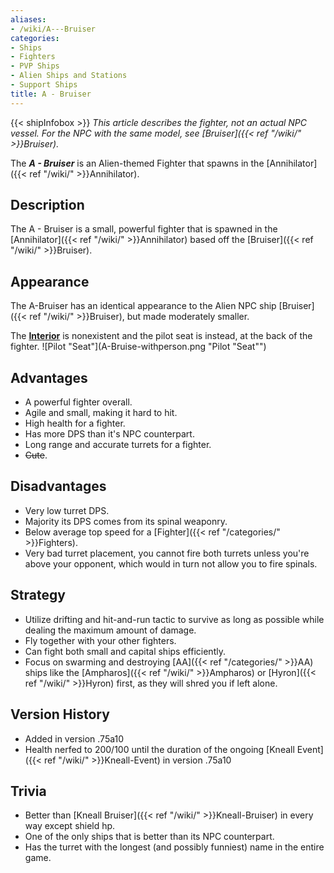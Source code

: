 ```yaml
---
aliases:
- /wiki/A---Bruiser
categories:
- Ships
- Fighters
- PVP Ships
- Alien Ships and Stations
- Support Ships
title: A - Bruiser
---
```


{{< shipInfobox >}} _This article describes the fighter, not an actual NPC vessel. For the NPC with the same model, see [Bruiser]({{< ref "/wiki/" >}}Bruiser)._

The **_A - Bruiser_** is an Alien-themed Fighter that spawns in the [Annihilator]({{< ref "/wiki/" >}}Annihilator).

## Description

The A - Bruiser is a small, powerful fighter that is spawned in the [Annihilator]({{< ref "/wiki/" >}}Annihilator) based off the [Bruiser]({{< ref "/wiki/" >}}Bruiser).

## Appearance

The A-Bruiser has an identical appearance to the Alien NPC ship [Bruiser]({{< ref "/wiki/" >}}Bruiser), but made moderately smaller.

The **<u>Interior</u>** is nonexistent and the pilot seat is instead, at the back of the fighter. ![Pilot
"Seat"](A-Bruise-withperson.png "Pilot "Seat"")

## Advantages

- A powerful fighter overall.
- Agile and small, making it hard to hit.
- High health for a fighter.
- Has more DPS than it's NPC counterpart.
- Long range and accurate turrets for a fighter.
- <s>Cute</s>.

## Disadvantages

- Very low turret DPS.
- Majority its DPS comes from its spinal weaponry.
- Below average top speed for a [Fighter]({{< ref "/categories/" >}}Fighters).
- Very bad turret placement, you cannot fire both turrets unless you're above your opponent, which would in turn not allow you to fire spinals.

## Strategy

- Utilize drifting and hit-and-run tactic to survive as long as possible while dealing the maximum amount of damage.
- Fly together with your other fighters.
- Can fight both small and capital ships efficiently.
- Focus on swarming and destroying [AA]({{< ref "/categories/" >}}AA) ships like the [Ampharos]({{< ref "/wiki/" >}}Ampharos) or [Hyron]({{< ref "/wiki/" >}}Hyron) first, as they will shred you if left alone.

## Version History 

- Added in version .75a10
- Health nerfed to 200/100 until the duration of the ongoing [Kneall Event]({{< ref "/wiki/" >}}Kneall-Event) in version .75a10

## Trivia

- Better than [Kneall Bruiser]({{< ref "/wiki/" >}}Kneall-Bruiser) in every way except shield hp.
- One of the only ships that is better than its NPC counterpart.
- Has the turret with the longest (and possibly funniest) name in the entire game.